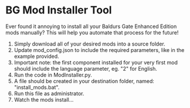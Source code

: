 # BG Mod Installer Tool

Ever found it annoying to install all your Baldurs Gate Enhanced Edition mods manually?
This will help you automate that process for the future!

1. Simply download all of your desired mods into a source folder.
2. Update mod_config.json to include the required parameters, like in the example provided.
3. Important note: the first component installed for your very first mod should include the language parameter, eg. "2" for English. 
4. Run the code in ModInstaller.py.
5. A file should be created in your destination folder, named: "install_mods.bat".
6. Run this file as administrator.
7. Watch the mods install...
